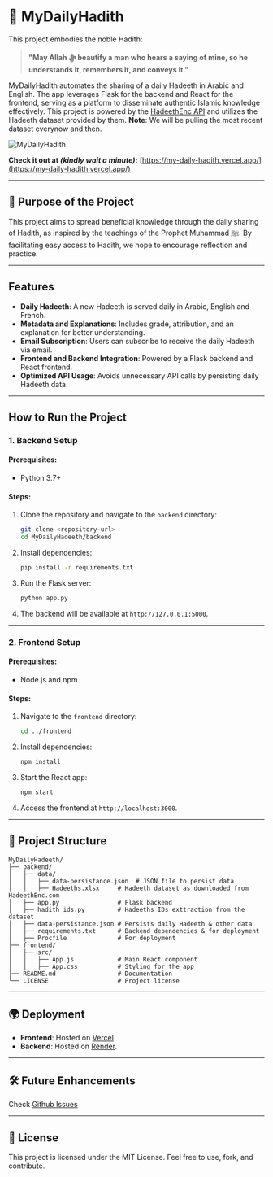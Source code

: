 # 🌟 MyDailyHadith

This project embodies the noble Hadith:

> **"May Allah ﷻ beautify a man who hears a saying of mine, so he understands it, remembers it, and conveys it."**

MyDailyHadith automates the sharing of a daily Hadeeth in Arabic and English. The app leverages Flask for the backend and React for the frontend, serving as a platform to disseminate authentic Islamic knowledge effectively. This project is powered by the [HadeethEnc API](https://hadeethenc.com/en/home) and utilizes the Hadeeth dataset provided by them. **Note**: We will be pulling the most recent dataset everynow and then.

![MyDailyHadith](./mydailyhadith-frontend/public/MDHdemo.gif)

**Check it out at _(kindly wait a minute)_:** [https://my-daily-hadith.vercel.app/](https://my-daily-hadith.vercel.app/)

---

## 🕌 **Purpose of the Project**
This project aims to spread beneficial knowledge through the daily sharing of Hadith, as inspired by the teachings of the Prophet Muhammad ﷺ. By facilitating easy access to Hadith, we hope to encourage reflection and practice.

---

## **Features**
- **Daily Hadeeth**: A new Hadeeth is served daily in Arabic, English and French.
- **Metadata and Explanations**: Includes grade, attribution, and an explanation for better understanding.
- **Email Subscription**: Users can subscribe to receive the daily Hadeeth via email.
- **Frontend and Backend Integration**: Powered by a Flask backend and React frontend.
- **Optimized API Usage**: Avoids unnecessary API calls by persisting daily Hadeeth data.

---

## **How to Run the Project**

### **1. Backend Setup**

#### Prerequisites:
- Python 3.7+

#### Steps:
1. Clone the repository and navigate to the `backend` directory:
   ```bash
   git clone <repository-url>
   cd MyDailyHadeeth/backend
   ```
2. Install dependencies:
   ```bash
   pip install -r requirements.txt
   ```
3. Run the Flask server:
   ```bash
   python app.py
   ```
4. The backend will be available at `http://127.0.0.1:5000`.

---

### **2. Frontend Setup**

#### Prerequisites:
- Node.js and npm

#### Steps:
1. Navigate to the `frontend` directory:
   ```bash
   cd ../frontend
   ```
2. Install dependencies:
   ```bash
   npm install
   ```
3. Start the React app:
   ```bash
   npm start
   ```
4. Access the frontend at `http://localhost:3000`.

---

## **📜 Project Structure**
```
MyDailyHadeeth/
├── backend/
│   ├── data/
│   │   ├── data-persistance.json  # JSON file to persist data
│   │   ├── Hadeeths.xlsx     # Hadeeth dataset as downloaded from HadeethEnc.com 
│   ├── app.py                # Flask backend
│   ├── hadith_ids.py         # Hadeeths IDs exttraction from the dataset
│   ├── data-persistance.json # Persists daily Hadeeth & other data
│   ├── requirements.txt      # Backend dependencies & for deployment
│   ├── Procfile              # For deployment
├── frontend/
│   ├── src/
│   │   ├── App.js            # Main React component
│   │   ├── App.css           # Styling for the app
├── README.md                 # Documentation
└── LICENSE                   # Project license
```

---

## **🌍 Deployment**
- **Frontend**: Hosted on [Vercel](https://vercel.com/).
- **Backend**: Hosted on [Render](https://render.com/).

---

## **🛠️ Future Enhancements**
Check [Github Issues](https://github.com/AhmedAlRawi0/MyDailyHadith/issues)

---

## **🔗 License**
This project is licensed under the MIT License. Feel free to use, fork, and contribute.
